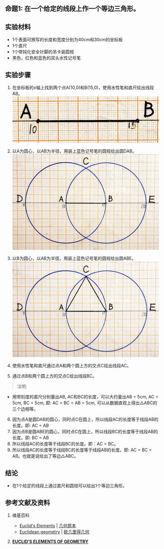 ## 命题1: 在一个给定的线段上作一个等边三角形。

## 实验材料

- 1个表面可擦写的长度和宽度分别为40cm和30cm的坐标板
- 1个直尺
- 1个带钝化安全针脚的吊卡装圆规
- 黑色，红色和蓝色的双头水性记号笔

## 实验步骤

1. 在坐标板的x轴上找到两个点A(10,0)和B(15,0)，使用水性笔和直尺绘出线段AB。
![](/images/欧几里得几何/欧几里得元素中典型的几何实验/卷1/命题1/1a1.jpg)

2. 以A为圆心，以AB为半径，用装上蓝色记号笔的圆规绘出圆DAB。
![](/images/欧几里得几何/欧几里得元素中典型的几何实验/卷1/命题1/1a2.jpg)

3. 以B为圆心，以AB为半径，用装上蓝色记号笔的圆规绘出圆ABE。
![](/images/欧几里得几何/欧几里得元素中典型的几何实验/卷1/命题1/1a3.jpg)

4. 使用水性笔和直尺通过点A和两个圆上方的交点C绘出线段AC。

5. 通过点B和两个圆上方的交点C绘出线段BC。

> 注明:
>  
- 用带刻度的直尺分别量出AB, AC和BC的长度，可以大约量出AB = 5cm, AC = 5cm, BC = 5cm, 即: AC = BC = AB = 5cm, 可以从数据直观上得出△ABC的三个边相等。

6. 因为点A是圆DAB的圆心，同时点C在圆上，所以线段AC的长度等于线段AB的长度。即: AC = AB
7. 因为点B是圆ABE的圆心，同时点C在圆上，所以线段BC的长度等于线段AB的长度。即: BC = AB
8. 所以线段AC的长度等于线段BC的长度。即：AC = BC。 
9. 所以线段AC的长度等于线段BC的长度等于线段AB的长度。即: AC = BC = AB。也就是说绘出了等边△ABC。





## 结论

- 在1个给定的线段上通过直尺和圆规可以绘出1个等边三角形。

## 参考文献及资料

1. 维基百科
	- [Euclid's Elements](https://en.wikipedia.org/wiki/Euclid%27s_Elements) | [几何原本](https://zh.wikipedia.org/wiki/%E5%87%A0%E4%BD%95%E5%8E%9F%E6%9C%AC) 
	- [Euclidean geometry](https://en.wikipedia.org/wiki/Euclidean_geometry) | [欧几里得几何](https://zh.wikipedia.org/wiki/%E6%AC%A7%E5%87%A0%E9%87%8C%E5%BE%97%E5%87%A0%E4%BD%95) 

2. [**EUCLID’S ELEMENTS OF GEOMETRY**](https://farside.ph.utexas.edu/books/Euclid/Elements.pdf) 



